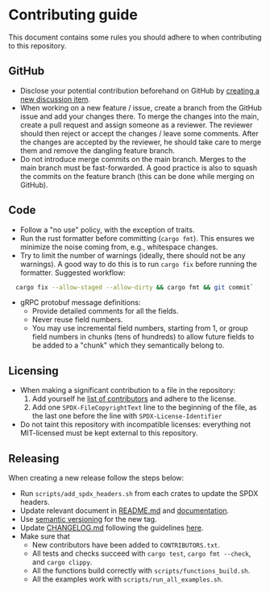 # Contributing guide

This document contains some rules you should adhere to when contributing to this repository.

## GitHub

* Disclose your potential contribution beforehand on GitHub by [creating a new discussion item](https://github.com/edgeless-project/edgeless/discussions/new/choose).
* When working on a new feature / issue, create a branch from the GitHub issue
  and add your changes there. To merge the changes into the main, create a pull
  request and assign someone as a reviewer. The reviewer should then reject or
  accept the changes / leave some comments. After the changes are accepted by
  the reviewer, he should take care to merge them and remove the dangling
  feature branch.
* Do not introduce merge commits on the main branch. Merges to the main branch
  must be fast-forwarded. A good practice is also to squash the commits on the
  feature branch (this can be done while merging on GitHub).

## Code

* Follow a "no use" policy, with the exception of traits.
* Run the rust formatter before committing (`cargo fmt`). This ensures we
  minimize the noise coming from, e.g., whitespace changes.
* Try to limit the number of warnings (ideally, there should not be any
  warnings). A good way to do this is to run `cargo fix` before running the
  formatter. Suggested workflow:
```bash
  cargo fix --allow-staged --allow-dirty && cargo fmt && git commit`
```
* gRPC protobuf message definitions:
  * Provide detailed comments for all the fields.
  * Never reuse field numbers.
  * You may use incremental field numbers, starting from 1, or group field numbers in
    chunks (tens of hundreds) to allow future fields to be added to a "chunk" which they
    semantically belong to.

## Licensing

* When making a significant contribution to a file in the repository:
  1. Add yourself he [list of contributors](CONTRIBUTORS.txt) and adhere to the license.
  2. Add one `SPDX-FileCopyrightText` line to the beginning of the file, as the last
     one before the line with `SPDX-License-Identifier`
* Do not taint this repository with incompatible licenses: everything not MIT-licensed
  must be kept external to this repository.

## Releasing

When creating a new release follow the steps below:

- Run `scripts/add_spdx_headers.sh` from each crates to update the SPDX headers.
- Update relevant document in [README.md](README.md) and [documentation](documentation).
- Use [semantic versioning](https://semver.org/) for the new tag.
- Update [CHANGELOG.md](CHANGELOG.md) following the guidelines [here](https://keepachangelog.com/).
- Make sure that
  - New contributors have been added to `CONTRIBUTORS.txt`.
  - All tests and checks succeed with `cargo test`, `cargo fmt --check`, and
    `cargo clippy`.
  - All the functions build correctly with `scripts/functions_build.sh`.
  - All the examples work with `scripts/run_all_examples.sh`.